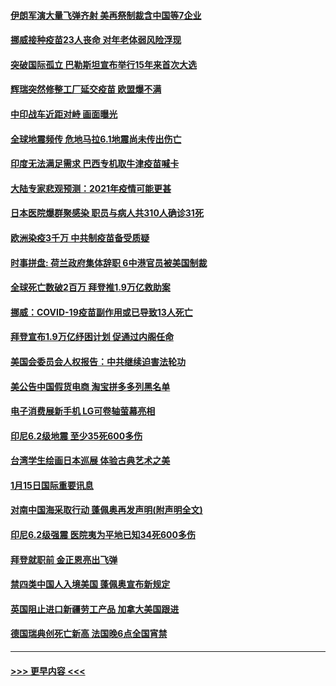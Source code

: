 #### [伊朗军演大量飞弹齐射 美再祭制裁含中国等7企业](../pages/prog202/a103033482.md?t=01161951) 
#### [挪威接种疫苗23人丧命 对年老体弱风险浮现](../pages/prog202/a103033461.md?t=01161951) 
#### [突破国际孤立 巴勒斯坦宣布举行15年来首次大选](../pages/prog202/a103033395.md?t=01161951) 
#### [辉瑞突然修整工厂延交疫苗 欧盟爆不满](../pages/prog202/a103033337.md?t=01161951) 
#### [中印战车近距对峙 画面曝光](../pages/prog202/a103033328.md?t=01161951) 
#### [全球地震频传 危地马拉6.1地震尚未传出伤亡](../pages/prog202/a103033260.md?t=01161951) 
#### [印度无法满足需求 巴西专机取牛津疫苗喊卡](../pages/prog202/a103033246.md?t=01161951) 
#### [大陆专家悲观预测：2021年疫情可能更甚](../pages/prog202/a103033186.md?t=01161951) 
#### [日本医院爆群聚感染 职员与病人共310人确诊31死](../pages/prog202/a103033200.md?t=01161951) 
#### [欧洲染疫3千万 中共制疫苗备受质疑](../pages/prog202/a103032868.md?t=01161951) 
#### [时事拼盘: 荷兰政府集体辞职 6中港官员被美国制裁](../pages/prog202/a103033063.md?t=01161951) 
#### [全球死亡数破2百万 拜登推1.9万亿救助案](../pages/prog202/a103033050.md?t=01161951) 
#### [挪威：COVID-19疫苗副作用或已导致13人死亡](../pages/prog202/a103032989.md?t=01161951) 
#### [拜登宣布1.9万亿纾困计划 促通过内阁任命](../pages/prog202/a103032902.md?t=01161951) 
#### [美国会委员会人权报告：中共继续迫害法轮功](../pages/prog202/a103032900.md?t=01161951) 
#### [美公告中国假货电商 淘宝拼多多列黑名单](../pages/prog202/a103032892.md?t=01161951) 
#### [电子消费展新手机 LG可卷轴萤幕亮相](../pages/prog202/a103032862.md?t=01161951) 
#### [印尼6.2级地震 至少35死600多伤](../pages/prog202/a103032858.md?t=01161951) 
#### [台湾学生绘画日本巡展 体验古典艺术之美](../pages/prog202/a103032810.md?t=01161951) 
#### [1月15日国际重要讯息](../pages/prog202/a103032706.md?t=01161951) 
#### [对南中国海采取行动 蓬佩奥再发声明(附声明全文)](../pages/prog202/a103032622.md?t=01161951) 
#### [印尼6.2级强震 医院夷为平地已知34死600多伤](../pages/prog202/a103032580.md?t=01161951) 
#### [拜登就职前 金正恩亮出飞弹](../pages/prog202/a103032472.md?t=01161951) 
#### [禁四类中国人入境美国 蓬佩奥宣布新规定](../pages/prog202/a103032438.md?t=01161951) 
#### [英国阻止进口新疆劳工产品 加拿大美国跟进](../pages/prog202/a103032303.md?t=01161951) 
#### [德国瑞典创死亡新高 法国晚6点全国宵禁](../pages/prog202/a103032350.md?t=01161951) 

----
#### [ >>> 更早内容 <<< ](../indexes/prog202-earlier.md)
